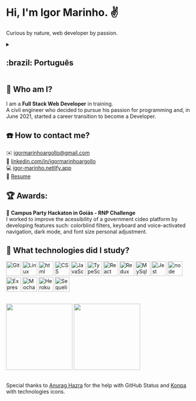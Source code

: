 # Hi, I'm Igor Marinho. :v:
  Curious by nature, web developer by passion.
  
  <details>
  <summary><h2>:brazil: Português</h2></summary>
 
 ## 🤔 Quem sou eu?
 Sou um estudante de **Desenvolvimento Web Full Stack** pronto para atender.
 <br>
 Engenheiro civil graduado, que por paixão pela programação decidiu, em Junho de  2021, fazer a transição de carreira para me tornar um Desenvolvedor Full Stack. <br>
 
## :phone: Como me contactar?
 :envelope:<a mailto="igormarinhoargollo@gmail.com"> igormarinhoargollo@gmail.com<a> <br>
 :briefcase: <a href="https://www.linkedin.com/in/igormarinhoargollo/"> linkedin.com/in/igormarinhoargollo<a><br>
 :computer: <a href="https://igor-marinho.netlify.app/"> igor-marinho.netlify.app<a><br>
 📄 <a href="CV - Igor Marinho - Dev.pdf" download> Currículo <a>

  
## :trophy: Prêmios:
  :3rd_place_medal: <b>Hackaton do Campus Party Goiás- Desafio RNP</b> <br>
     Desenvolvi funcionalidades para aumentar acessibilidade em uma plataforma de vídeos do governo, sendo elas: filtros para portadores de daltonismo, navegação por voz e por teclado, modo noturno e ajuste personalizado de tamanho de fonte.
  
## :notebook: Quais as tecnologias eu estudei?
<div display="flex">
<img alt="Git" height="40px" width="40px" src="https://cdn.jsdelivr.net/gh/devicons/devicon/icons/git/git-original.svg"/>
<img alt="Linux" height="40px" width="40px" src="https://cdn.jsdelivr.net/gh/devicons/devicon/icons/linux/linux-original.svg"/>
<img alt="html" width="40px" height="40px" src="https://cdn.jsdelivr.net/gh/devicons/devicon/icons/html5/html5-original.svg" />  
<img alt="CSS" width="40px" height="40px"  src="https://cdn.jsdelivr.net/gh/devicons/devicon/icons/css3/css3-original.svg" />
<img alt="JavaScript" width="40px" height="40px"  src="https://cdn.jsdelivr.net/gh/devicons/devicon/icons/javascript/javascript-original.svg" />
<img alt="TypeScript" height="40px" width="40px" src="https://cdn.jsdelivr.net/gh/devicons/devicon/icons/typescript/typescript-original.svg"/>
<img alt="React" width="40px" height="40px"  src="https://cdn.jsdelivr.net/gh/devicons/devicon/icons/react/react-original.svg" />
<img alt="Redux" width="40px" height="40px"  src="https://cdn.jsdelivr.net/gh/devicons/devicon/icons/redux/redux-original.svg" />
<img alt="MySql" height="40px" width="40px" src="https://cdn.jsdelivr.net/gh/devicons/devicon/icons/mysql/mysql-original-wordmark.svg"/>
<img alt="Jest" width="40px" height="40px"  src="https://cdn.jsdelivr.net/gh/devicons/devicon/icons/jest/jest-plain.svg" />
<img alt="node JS" width="40px" height="40px"  src="https://cdn.jsdelivr.net/gh/devicons/devicon/icons/nodejs/nodejs-original-wordmark.svg" />
<img alt="Express" height="40px" width="40px" src="https://cdn.jsdelivr.net/gh/devicons/devicon/icons/express/express-original.svg"/>
<img alt="Mocha" height="40px" width="40px" src="https://cdn.jsdelivr.net/gh/devicons/devicon/icons/mocha/mocha-plain.svg"/>
<img alt="Heroku" height="40px" width="40px" src="https://cdn.jsdelivr.net/gh/devicons/devicon/icons/heroku/heroku-plain-wordmark.svg"/>
<img alt="Sequelize" height="40px" width="40px" src="https://cdn.jsdelivr.net/gh/devicons/devicon/icons/sequelize/sequelize-plain-wordmark.svg"/>
</div>

##

<div>
  <a href="https://beacons.ai/IgorMarinhoArgollo"> </a>
  <img height="180em" src="https://github-readme-stats.vercel.app/api?username=IgorMarinhoArgollo&show_icons=true&theme=dark&include_all_commits=true&count_private=true"/>
  <img height="180em" src="https://github-readme-stats.vercel.app/api/top-langs/?username=IgorMarinhoArgollo&layout=compact&langs_count=16&theme=dark"/>
</div>

  
  ##
  
  Agradecimento especial para <a href="https://github.com/anuraghazra/github-readme-stats">Anurag Hazra</a> por ajudar com o GitHub Status e <a href="https://github.com/devicons/devicon">Konpa</a> com os ícones de tecnologia
  </details>
  
 ## 🤔 Who am I?
 I am a **Full Stack Web Developer** in training.
 <br>
 A civil engineer who decided to pursue his passion for programming and, in June 2021, started a career transition to become a Developer. <br>
 
## :phone: How to contact me?
 :envelope:<a mailto="igormarinhoargollo@gmail.com"> igormarinhoargollo@gmail.com<a> <br>
 :briefcase: <a href="https://www.linkedin.com/in/igormarinhoargollo/"> linkedin.com/in/igormarinhoargollo<a><br>
 :computer: <a href="https://igor-marinho.netlify.app/"> igor-marinho.netlify.app<a><br>
 📄 <a href="CV - Igor Marinho - Dev_en.pdf" download> Resume<a>
 
  
## :trophy: Awards:
  :3rd_place_medal: <b>Campus Party Hackaton in Goiás - RNP Challenge</b> <br>
     I worked to improve the acessibility of a government cideo platform by developing features such: colorblind filters, keyboard and voice-activated navigation, dark mode, and font size personal adjustment.
  
## :notebook: What technologies did I study?
<div display="flex">
<img alt="Git" height="40px" width="40px" src="https://cdn.jsdelivr.net/gh/devicons/devicon/icons/git/git-original.svg"/>
<img alt="Linux" height="40px" width="40px" src="https://cdn.jsdelivr.net/gh/devicons/devicon/icons/linux/linux-original.svg"/>
<img alt="html" width="40px" height="40px" src="https://cdn.jsdelivr.net/gh/devicons/devicon/icons/html5/html5-original.svg" />  
<img alt="CSS" width="40px" height="40px"  src="https://cdn.jsdelivr.net/gh/devicons/devicon/icons/css3/css3-original.svg" />
<img alt="JavaScript" width="40px" height="40px"  src="https://cdn.jsdelivr.net/gh/devicons/devicon/icons/javascript/javascript-original.svg" />
<img alt="TypeScript" height="40px" width="40px" src="https://cdn.jsdelivr.net/gh/devicons/devicon/icons/typescript/typescript-original.svg"/>
<img alt="React" width="40px" height="40px"  src="https://cdn.jsdelivr.net/gh/devicons/devicon/icons/react/react-original.svg" />
<img alt="Redux" width="40px" height="40px"  src="https://cdn.jsdelivr.net/gh/devicons/devicon/icons/redux/redux-original.svg" />
<img alt="MySql" height="40px" width="40px" src="https://cdn.jsdelivr.net/gh/devicons/devicon/icons/mysql/mysql-original-wordmark.svg"/>
<img alt="Jest" width="40px" height="40px"  src="https://cdn.jsdelivr.net/gh/devicons/devicon/icons/jest/jest-plain.svg" />
<img alt="node JS" width="40px" height="40px"  src="https://cdn.jsdelivr.net/gh/devicons/devicon/icons/nodejs/nodejs-original-wordmark.svg" />
<img alt="Express" height="40px" width="40px" src="https://cdn.jsdelivr.net/gh/devicons/devicon/icons/express/express-original.svg"/>
<img alt="Mocha" height="40px" width="40px" src="https://cdn.jsdelivr.net/gh/devicons/devicon/icons/mocha/mocha-plain.svg"/>
<img alt="Heroku" height="40px" width="40px" src="https://cdn.jsdelivr.net/gh/devicons/devicon/icons/heroku/heroku-plain-wordmark.svg"/>
<img alt="Sequelize" height="40px" width="40px" src="https://cdn.jsdelivr.net/gh/devicons/devicon/icons/sequelize/sequelize-plain-wordmark.svg"/>
</div>

##

<div>
  <a href="https://beacons.ai/IgorMarinhoArgollo"> </a>
  <img height="180em" src="https://github-readme-stats.vercel.app/api?username=IgorMarinhoArgollo&show_icons=true&theme=dark&include_all_commits=true&count_private=true"/>
  <img height="180em" src="https://github-readme-stats.vercel.app/api/top-langs/?username=IgorMarinhoArgollo&layout=compact&langs_count=16&theme=dark"/>
</div>

  
  ##
  
  Special thanks to <a href="https://github.com/anuraghazra/github-readme-stats">Anurag Hazra</a> for the help with GitHub Status and <a href="https://github.com/devicons/devicon">Konpa</a> with technologies icons.
  

